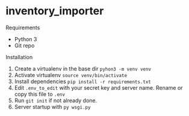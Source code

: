 # inventory_importer

Requirements
- Python 3
- Git repo

Installation

1. Create a virtualenv in the base dir `pyhon3 -m venv venv`
2. Activate virtualenv `source venv/bin/activate`
3. Install dependencies `pip install -r requirements.txt`
4. Edit `.env_to_edit` with your secret key and server name. Rename or copy this file to `.env`
5. Run `git init` if not already done.
6. Server startup with `py wsgi.py`
